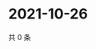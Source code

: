 # 2021-10-26

共 0 条

<!-- BEGIN WEIBO -->
<!-- 最后更新时间 Tue Oct 26 2021 21:20:17 GMT+0800 (China Standard Time) -->

<!-- END WEIBO -->
